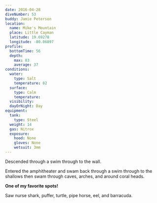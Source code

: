 ```yaml
---
date: 2016-04-28
diveNumber: 53
buddy: Jamie Peterson
location:
  name: Mike's Mountain
  place: Little Cayman
  latitude: 19.69278
  longitude: -80.06897
profile:
  bottomTime: 56
  depth:
    max: 83
    average: 37
conditions:
  water:
    type: Salt
    temperature: 82
  surface:
    type: Calm
    temperature:
  visibility:
  dayOrNight: Day
equipment:
  tank:
    type: Steel
  weight: 14
  gas: Nitrox
  exposure:
    hood: None
    gloves: None
    wetsuit: 3mm
---
```

Descended through a swim through to the wall.

Entered the amphitheater and swam back through a swim through to the shallows then swam through caves, arches, and around coral heads.

__One of my favorite spots!__

Saw nurse shark, puffer, turtle, pipe horse, eel, and barracuda.
